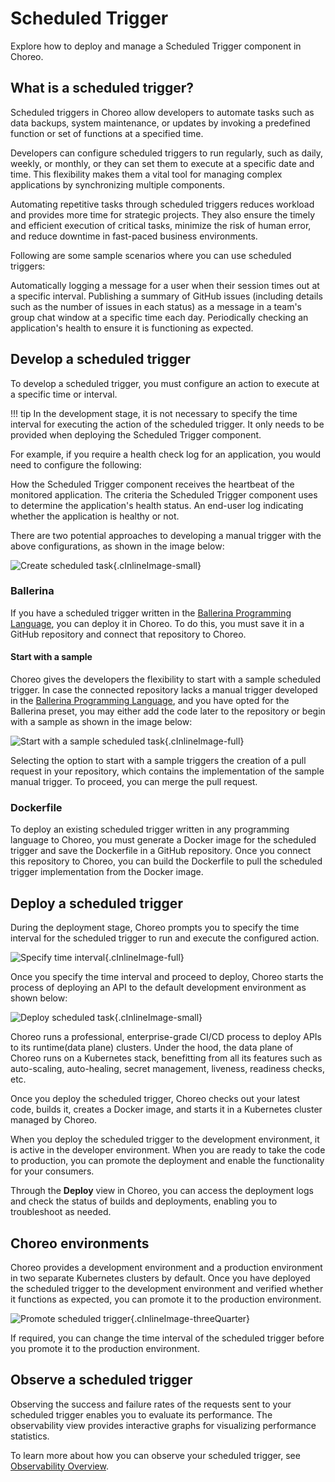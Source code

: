 # Scheduled Trigger

Explore how to deploy and manage a Scheduled Trigger component in Choreo. 

## What is a scheduled trigger?

Scheduled triggers in Choreo allow developers to automate tasks such as data backups, system maintenance, or updates by invoking a predefined function or set of functions at a specified time.

Developers can configure scheduled triggers to run regularly, such as daily, weekly, or monthly, or they can set them to execute at a specific date and time. This flexibility makes them a vital tool for managing complex applications by synchronizing multiple components.

Automating repetitive tasks through scheduled triggers reduces workload and provides more time for strategic projects. They also ensure the timely and efficient execution of critical tasks, minimize the risk of human error, and reduce downtime in fast-paced business environments.

Following are some sample scenarios where you can use scheduled triggers:

Automatically logging a message for a user when their session times out at a specific interval.
Publishing a summary of GitHub issues (including details such as the number of issues in each status) as a message in a team's group chat window at a specific time each day.
Periodically checking an application's health to ensure it is functioning as expected.


## Develop a scheduled trigger

To develop a scheduled trigger, you must configure an action to execute at a specific time or interval.

!!! tip
    In the development stage, it is not necessary to specify the time interval for executing the action of the scheduled trigger. It only needs to be provided when deploying the Scheduled Trigger component.

For example, if you require a health check log for an application, you would need to configure the following:

How the Scheduled Trigger component receives the heartbeat of the monitored application.
The criteria the Scheduled Trigger component uses to determine the application's health status.
An end-user log indicating whether the application is healthy or not.

There are two potential approaches to developing a manual trigger with the above configurations, as shown in the image below:

![Create scheduled task](../../assets/img/scheduled-tasks/create-scheduled-task.png){.cInlineImage-small}

### Ballerina

If you have a scheduled trigger written in the [Ballerina Programming Language](https://ballerina.io), you can deploy it in Choreo. To do this, you must save it in a GitHub repository and connect that repository to Choreo.

#### Start with a sample

Choreo gives the developers the flexibility to start with a sample scheduled trigger. In case the connected repository lacks a manual trigger developed in the [Ballerina Programming Language](https://ballerina.io), and you have opted for the Ballerina preset, you may either add the code later to the repository or begin with a sample as shown in the image below:

![Start with a sample scheduled task](../../assets/img/scheduled-tasks/start-with-a-sample-scheduled-task.png){.cInlineImage-full}

Selecting the option to start with a sample triggers the creation of a pull request in your repository, which contains the implementation of the sample manual trigger. To proceed, you can merge the pull request.

### Dockerfile

To deploy an existing scheduled trigger written in any programming language to Choreo, you must generate a Docker image for the scheduled trigger and save the Dockerfile in a GitHub repository. Once you connect this repository to Choreo, you can build the Dockerfile to pull the scheduled trigger implementation from the Docker image.

## Deploy a scheduled trigger

During the deployment stage, Choreo prompts you to specify the time interval for the scheduled trigger to run and execute the configured action.

![Specify time interval](../../assets/img/scheduled-tasks/specify-time-interval.png){.cInlineImage-full}

Once you specify the time interval and proceed to deploy, Choreo starts the process of deploying an API to the default development environment as shown below:

![Deploy scheduled task](../../assets/img/scheduled-tasks/deploy-scheduled-task.png){.cInlineImage-small}

Choreo runs a professional, enterprise-grade CI/CD process to deploy APIs to its runtime(data plane) clusters. Under the hood, the data plane of Choreo runs on a Kubernetes stack, benefitting from all its features such as auto-scaling, auto-healing, secret management, liveness, readiness checks, etc.

Once you deploy the scheduled trigger, Choreo checks out your latest code, builds it, creates a Docker image, and starts it in a Kubernetes cluster managed by Choreo.

When you deploy the scheduled trigger to the development environment, it is active in the developer environment. When you are ready to take the code to production, you can promote the deployment and enable the functionality for your consumers.

Through the **Deploy** view in Choreo, you can access the deployment logs and check the status of builds and deployments, enabling you to troubleshoot as needed.

## Choreo environments

Choreo provides a development environment and a production environment in two separate Kubernetes clusters by default. Once you have deployed the scheduled trigger to the development environment and verified whether it functions as expected, you can promote it to the production environment.

![Promote scheduled trigger](../../assets/img/scheduled-tasks/promote-scheduled-task-to-production.png){.cInlineImage-threeQuarter}

If required, you can change the time interval of the scheduled trigger before you promote it to the production environment.

## Observe a scheduled trigger

Observing the success and failure rates of the requests sent to your scheduled trigger enables you to evaluate its performance. The observability view provides interactive graphs for visualizing performance statistics.

To learn more about how you can observe your scheduled trigger, see [Observability Overview](../../observe-and-analyze/observe/observability-overview.md).
